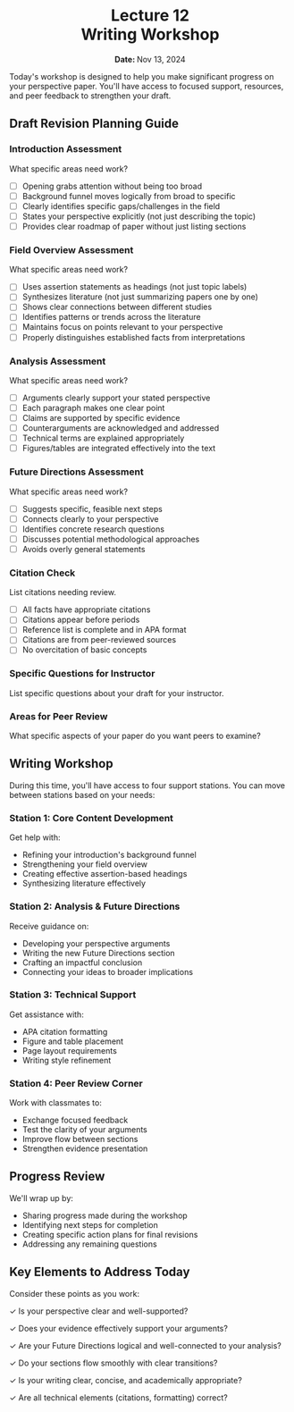 <h1 align="center">
<b>Lecture 12</b><br>
Writing Workshop
</h1>
<p align="center"><b>Date: </b>Nov 13, 2024</p>

Today's workshop is designed to help you make significant progress on your perspective paper.
You'll have access to focused support, resources, and peer feedback to strengthen your draft.

## Draft Revision Planning Guide

### Introduction Assessment

What specific areas need work?

- [ ] Opening grabs attention without being too broad
- [ ] Background funnel moves logically from broad to specific
- [ ] Clearly identifies specific gaps/challenges in the field
- [ ] States your perspective explicitly (not just describing the topic)
- [ ] Provides clear roadmap of paper without just listing sections

### Field Overview Assessment

What specific areas need work?

- [ ] Uses assertion statements as headings (not just topic labels)
- [ ] Synthesizes literature (not just summarizing papers one by one)
- [ ] Shows clear connections between different studies
- [ ] Identifies patterns or trends across the literature
- [ ] Maintains focus on points relevant to your perspective
- [ ] Properly distinguishes established facts from interpretations

### Analysis Assessment

What specific areas need work?

- [ ] Arguments clearly support your stated perspective
- [ ] Each paragraph makes one clear point
- [ ] Claims are supported by specific evidence
- [ ] Counterarguments are acknowledged and addressed
- [ ] Technical terms are explained appropriately
- [ ] Figures/tables are integrated effectively into the text

### Future Directions Assessment

What specific areas need work?

- [ ] Suggests specific, feasible next steps
- [ ] Connects clearly to your perspective
- [ ] Identifies concrete research questions
- [ ] Discusses potential methodological approaches
- [ ] Avoids overly general statements

### Citation Check

List citations needing review.

- [ ] All facts have appropriate citations
- [ ] Citations appear before periods
- [ ] Reference list is complete and in APA format
- [ ] Citations are from peer-reviewed sources
- [ ] No overcitation of basic concepts

### Specific Questions for Instructor

List specific questions about your draft for your instructor.

### Areas for Peer Review

What specific aspects of your paper do you want peers to examine?

## Writing Workshop

During this time, you'll have access to four support stations. You can move between stations based on your needs:

### Station 1: Core Content Development

Get help with:

- Refining your introduction's background funnel
- Strengthening your field overview
- Creating effective assertion-based headings
- Synthesizing literature effectively

### Station 2: Analysis & Future Directions

Receive guidance on:

- Developing your perspective arguments
- Writing the new Future Directions section
- Crafting an impactful conclusion
- Connecting your ideas to broader implications

### Station 3: Technical Support

Get assistance with:

- APA citation formatting
- Figure and table placement
- Page layout requirements
- Writing style refinement

### Station 4: Peer Review Corner

Work with classmates to:

- Exchange focused feedback
- Test the clarity of your arguments
- Improve flow between sections
- Strengthen evidence presentation

## Progress Review

We'll wrap up by:

- Sharing progress made during the workshop
- Identifying next steps for completion
- Creating specific action plans for final revisions
- Addressing any remaining questions

## Key Elements to Address Today

Consider these points as you work:

✓ Is your perspective clear and well-supported?

✓ Does your evidence effectively support your arguments?

✓ Are your Future Directions logical and well-connected to your analysis?

✓ Do your sections flow smoothly with clear transitions?

✓ Is your writing clear, concise, and academically appropriate?

✓ Are all technical elements (citations, formatting) correct?
